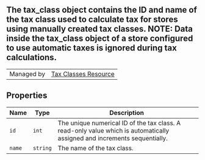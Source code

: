 ## The tax_class object contains the ID and name of the tax class used to calculate tax for stores using manually created tax classes. NOTE: Data inside the tax_class object of a store configured to use automatic taxes is ignored during tax calculations.

|||
|---|---|
| Managed by | [Tax Classes Resource](/api/stores/v2/tax_classes)

## Properties

| Name | Type | Description |
| --- | --- | --- |
| `id` | `int` | The unique numerical ID of the tax class. A read-only value which is automatically assigned and increments sequentially. |
| `name` | `string` | The name of the tax class. 
